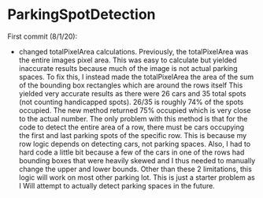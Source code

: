# ParkingSpotDetection

First commit (8/1/20):

- changed totalPixelArea calculations. Previously, the totalPixelArea was the entire images pixel area. This was easy to calculate but yielded inaccurate results because much of the image is not actual parking spaces. To fix this, I instead made the totalPixelArea the area of the sum of the bounding box rectangles which are around the rows itself This yielded very accurate results as there were 26 cars and 35 total spots (not counting handicapped spots). 26/35 is roughly 74% of the spots occupied. The new method returned 75% occupied which is very close to the actual number. The only problem with this method is that for the code to detect the entire area of a row, there must be cars occupying the first and last parking spots of the specific row. This is because my row logic depends on detecting cars, not parking spaces. Also, I had to hard code a little bit because a few of the cars in one of the rows had bounding boxes that were heavily skewed and I thus needed to manually change the upper and lower bounds. Other than these 2 limitations, this logic will work on most other parking lot. This is just a starter problem as I Will attempt to actually detect parking spaces in the future. 
